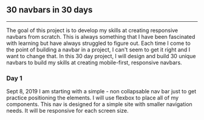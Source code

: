 ## 30 navbars in 30 days
___
The goal of this project is to develop my skills at creating responsive navbars from scratch.
This is always something that I have been fascinated with learning but have always struggled
to figure out. Each time I come to the point of building a navbar in a project, I can't seem
to get it right and I want to change that. In this 30 day project, I will design and build 
30 unique navbars to build my skills at creating mobile-first, responsive navbars.

### Day 1
Sept 8, 2019
I am starting with a simple - non collapsable nav bar just to get practice positioning the 
elements. I will use flexbox to place all of my components. This nav is designed for a simple
site with smaller navigation needs. It will be responsive for each screen size.

